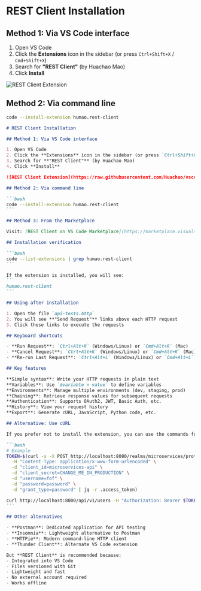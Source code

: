 # REST Client Installation

## Method 1: Via VS Code interface

1. Open VS Code
2. Click the **Extensions** icon in the sidebar (or press `Ctrl+Shift+X` / `Cmd+Shift+X`)
3. Search for **"REST Client"** (by Huachao Mao)
4. Click **Install**

![REST Client Extension](https://raw.githubusercontent.com/Huachao/vscode-restclient/master/images/usage.gif)

## Method 2: Via command line

```bash
code --install-extension humao.rest-client
```

````markdown
# REST Client Installation

## Method 1: Via VS Code interface

1. Open VS Code
2. Click the **Extensions** icon in the sidebar (or press `Ctrl+Shift+X` / `Cmd+Shift+X`)
3. Search for **"REST Client"** (by Huachao Mao)
4. Click **Install**

![REST Client Extension](https://raw.githubusercontent.com/Huachao/vscode-restclient/master/images/usage.gif)

## Method 2: Via command line

```bash
code --install-extension humao.rest-client
```

## Method 3: From the Marketplace

Visit: [REST Client on VS Code Marketplace](https://marketplace.visualstudio.com/items?itemName=humao.rest-client)

## Installation verification

```bash
code --list-extensions | grep humao.rest-client
```

If the extension is installed, you will see:
```
humao.rest-client
```

## Using after installation

1. Open the file `api-tests.http`
2. You will see **"Send Request"** links above each HTTP request
3. Click these links to execute the requests

## Keyboard shortcuts

- **Run Request**: `Ctrl+Alt+R` (Windows/Linux) or `Cmd+Alt+R` (Mac)
- **Cancel Request**: `Ctrl+Alt+K` (Windows/Linux) or `Cmd+Alt+K` (Mac)
- **Re-run Last Request**: `Ctrl+Alt+L` (Windows/Linux) or `Cmd+Alt+L` (Mac)

## Key features

**Simple syntax**: Write your HTTP requests in plain text  
**Variables**: Use `@variable = value` to define variables  
**Environments**: Manage multiple environments (dev, staging, prod)  
**Chaining**: Retrieve response values for subsequent requests  
**Authentication**: Supports OAuth2, JWT, Basic Auth, etc.  
**History**: View your request history  
**Export**: Generate cURL, JavaScript, Python code, etc.

## Alternative: Use cURL

If you prefer not to install the extension, you can use the commands from the `CHEATSHEET.md` file with cURL.

```bash
# Example
TOKEN=$(curl -s -X POST http://localhost:8080/realms/microservices/protocol/openid-connect/token \
  -H "Content-Type: application/x-www-form-urlencoded" \
  -d "client_id=microservices-api" \
  -d "client_secret=CHANGE_ME_IN_PRODUCTION" \
  -d "username=fof" \
  -d "password=password" \
  -d "grant_type=password" | jq -r .access_token)

curl http://localhost:8000/api/v1/users -H "Authorization: Bearer $TOKEN"
```

## Other alternatives

- **Postman**: Dedicated application for API testing
- **Insomnia**: Lightweight alternative to Postman
- **HTTPie**: Modern command-line HTTP client
- **Thunder Client**: Alternate VS Code extension

But **REST Client** is recommended because:
- Integrated into VS Code
- Files versioned with Git
- Lightweight and fast
- No external account required
- Works offline

````
